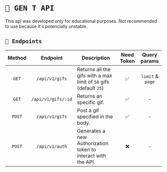 # `🚀 GEN T API`
This api was developed only for educational purposes. Not recommended to use because it's potencially unstable.

## `📡 Endpoints`
Method | Endpoint | Description | Need Token | Query params |
| :------: | :------: | ------- | :------: | :------: |
| `GET` | `/api/v1/gifs`  | Returns all the gifs with a max limit of `50` gifs (default `25`) | ✅ | `limit` & `page` |
| `GET` | `/api/v1/gifs/:id`  | Returns an specific gif. | ✅ | - |
| `POST` | `/api/v1/gifs` | Post a gif specified in the body. | ✅ | - |
| `POST` | `/api/v1/auth` | Generates a new Authorization token to interact with the API. | ❌ | - |
 
